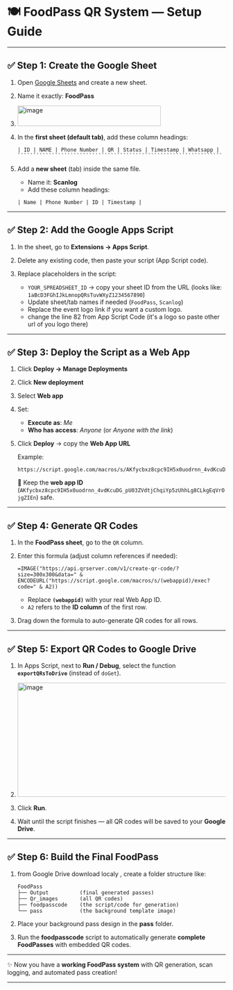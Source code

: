 # 🍽️ FoodPass QR System — Setup Guide

---

## ✅ Step 1: Create the Google Sheet

1. Open [Google Sheets](https://sheets.google.com) and create a new sheet.

2. Name it exactly: **FoodPass**

3. <img width="330" height="47" alt="image" src="https://github.com/user-attachments/assets/a8cb4db2-f957-4396-ac6e-b66b830e8ce2" />


4. In the **first sheet (default tab)**, add these column headings:

   `````````````````````````````````````````````````````````````````````
   | ID | NAME | Phone Number | QR | Status | Timestamp | Whatsapp |
   ``````````````````````````````````````````````````````````````````

5. Add a **new sheet** (tab) inside the same file.

   * Name it: **Scanlog**
   * Add these column headings:

   ``````````````````````````````````````````
   | Name | Phone Number | ID | Timestamp |
   ``````````````````````````````````````````

---

## ✅ Step 2: Add the Google Apps Script

1. In the sheet, go to **Extensions → Apps Script**.
2. Delete any existing code, then paste your script (App Script code).
3. Replace placeholders in the script:

   * `YOUR_SPREADSHEET_ID` → copy your sheet ID from the URL
     (looks like: `1aBcD3FGhIJkLmnopQRsTuvWXyZ1234567890`)
   * Update sheet/tab names if needed (`FoodPass`, `Scanlog`)
   * Replace the event logo link if you want a custom logo.
   * change the line 82 from App Script Code (it's a logo so paste other url of you logo there) 
---

## ✅ Step 3: Deploy the Script as a Web App

1. Click **Deploy → Manage Deployments**
2. Click **New deployment**
3. Select **Web app**
4. Set:

   * **Execute as**: *Me*
   * **Who has access**: *Anyone* (or *Anyone with the link*)
5. Click **Deploy** → copy the **Web App URL**

   Example:

   ```
   https://script.google.com/macros/s/AKfycbxz8cpc9IH5x0uodrnn_4vdKcuDG_pU03ZVdtjChqiYp5zUhhLg8CLkgEqVrOjgZIEn/exec
   ```

   🔑 Keep the **web app ID** (`AKfycbxz8cpc9IH5x0uodrnn_4vdKcuDG_pU03ZVdtjChqiYp5zUhhLg8CLkgEqVrOjgZIEn`) safe.

---

## ✅ Step 4: Generate QR Codes

1. In the **FoodPass sheet**, go to the `QR` column.
2. Enter this formula (adjust column references if needed):

   ```excel
   =IMAGE("https://api.qrserver.com/v1/create-qr-code/?size=300x300&data=" & ENCODEURL("https://script.google.com/macros/s/(webappid)/exec?code=" & A2))
   ```

   * Replace **`(webappid)`** with your real Web App ID.
   * `A2` refers to the **ID column** of the first row.
3. Drag down the formula to auto-generate QR codes for all rows.

---

## ✅ Step 5: Export QR Codes to Google Drive

1. In Apps Script, next to **Run / Debug**, select the function **`exportQRsToDrive`** (instead of `doGet`).
2. <img width="545" height="263" alt="image" src="https://github.com/user-attachments/assets/4b523003-4996-42b4-9a34-a9564780a06d" />

3. Click **Run**.
4. Wait until the script finishes — all QR codes will be saved to your **Google Drive**.

---

## ✅ Step 6: Build the Final FoodPass

1. from Google Drive download localy , create a folder structure like:

   ```
   FoodPass
   ├── Output          (final generated passes)
   ├── Qr_images       (all QR codes)
   ├── foodpasscode    (the script/code for generation)
   └── pass            (the background template image)
   ```

2. Place your background pass design in the **pass** folder.

3. Run the **foodpasscode** script to automatically generate **complete FoodPasses** with embedded QR codes.

---

✨ Now you have a **working FoodPass system** with QR generation, scan logging, and automated pass creation!

---
